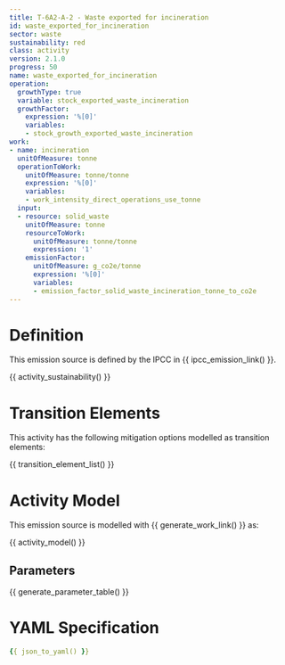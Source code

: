 ```yaml
---
title: T-6A2-A-2 - Waste exported for incineration
id: waste_exported_for_incineration
sector: waste
sustainability: red
class: activity
version: 2.1.0
progress: 50
name: waste_exported_for_incineration
operation:
  growthType: true
  variable: stock_exported_waste_incineration
  growthFactor:
    expression: '%[0]'
    variables:
    - stock_growth_exported_waste_incineration
work:
- name: incineration
  unitOfMeasure: tonne
  operationToWork:
    unitOfMeasure: tonne/tonne
    expression: '%[0]'
    variables:
    - work_intensity_direct_operations_use_tonne
  input:
  - resource: solid_waste
    unitOfMeasure: tonne
    resourceToWork:
      unitOfMeasure: tonne/tonne
      expression: '1'
    emissionFactor:
      unitOfMeasure: g_co2e/tonne
      expression: '%[0]'
      variables:
      - emission_factor_solid_waste_incineration_tonne_to_co2e
---
```

# Definition
This emission source is defined by the IPCC in {{ ipcc_emission_link() }}.


{{ activity_sustainability() }}

# Transition Elements

This activity has the following mitigation options modelled as transition elements:

{{ transition_element_list() }}

# Activity Model
This emission source is modelled with {{ generate_work_link() }} as:

{{ activity_model() }}

## Parameters

{{ generate_parameter_table() }}

# YAML Specification

```yaml
{{ json_to_yaml() }}
```